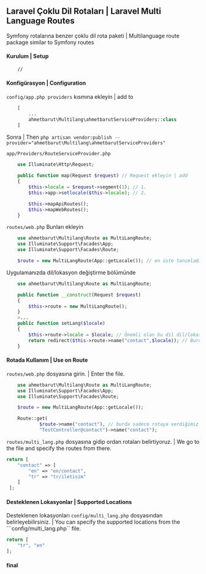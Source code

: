 ## Laravel Çoklu Dil Rotaları | Laravel Multi Language Routes
Symfony rotalarına benzer çoklu dil rota paketi | Multilanguage route package similar to Symfony routes
#### Kurulum | Setup
```bash 
    //
```
#### Konfigürasyon | Configuration
```config/app.php providers``` kısmına ekleyin | add to
```php 
    [
        ...
        ahmetbarut\Multilang\ahmetbarutServiceProviders::class
    ]
``` 
Sonra | Then ```php artisan vendor:publish --provider="ahmetbarut\Multilang\ahmetbarutServiceProviders"```

```app/Providers/RouteServiceProvider.php``` 
```php
    use Illuminate\Http\Request;
    
    public function map(Request $request) // Request ekleyin | add
    {
        $this->locale = $request->segment(1); // 1.
        $this->app->setlocale($this->locale); // 2.

        $this->mapApiRoutes();
        $this->mapWebRoutes();
    }
```
```routes/web.php``` Bunları ekleyin
```php 
    use ahmetbarut\Multilang\Route as MultiLangRoute;
    use Illuminate\Support\Facades\App;
    use Illuminate\Support\Facades\Route;

    $route = new MultiLangRoute(App::getLocale()); // en üste tanımladım rotalar her yenilendiğinde dil seçmesi için | I defined it at the top to choose a language every time the routes are refresh
```
Uygulamanızda dil/lokasyon değiştirme bölümünde 
```php
    use ahmetbarut\Multilang\Route as MultiLangRoute;

    public function __construct(Request $request)
    {
        $this->route = new MultiLangRoute();
    }
    >...
    public function setLang($locale)
    {
        $this->route->locale = $locale; // Önemli olan bu dil dil/lokasyon değiştirmeniz için kullanılır bu olmazsa değiştiremez 404 döndürür. | The important thing is that this language is used to change the language / location, otherwise it cannot change. It returns 404.
        return redirect($this->route->name("contact",$locale)); // Burda name() fonksiyonundaki 1. parametre rotada belirtmiş olduğum contact isminde bir rotam var. Dil/Lokasyon değiştirdiğinde o sayfaya yönlendirme yapacak. 2. parametre Dil/Lokasyon belirtiyor. Here I have a route named contact, which I specified in the 1st parameter route in the name () function. When the language / location changes, it will redirect to that page. The 2nd parameter is the Language / Location.
    }
``` 
#### Rotada Kullanım | Use on Route
```routes/web.php``` dosyasına girin. | Enter the file.
```php 
    use ahmetbarut\Multilang\Route as MultiLangRoute;
    use Illuminate\Support\Facades\App;
    use Illuminate\Support\Facades\Route;

    $route = new MultiLangRoute(App::getLocale());

    Route::get(
            $route->name("contact"), // burda sadece rotaya verdiğimiz ismi yazıyoruz benim verdiğim contact. | Here we only write the name we give to the route, contact me.
            "TestController@contact")->name("contact");
```
```routes/multi_lang.php``` dosyasına gidip ordan rotaları belirtiyoruz. | We go to the file and specify the routes from there.
```php
return [
    "contact" => [
        "en" => "en/contact",
        "tr" => "tr/iletisim"
    ]
 ];
```
#### Desteklenen Lokasyonlar | Supported Locations
Desteklenen lokasyonları ```config/multi_lang.php``` dosyasından belirleyebilirsiniz. | You can specify the supported locations from the ```config/multi_lang.php`` file.
```php
return [
    "tr", "en"
];
```
#### final
